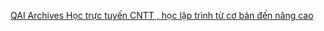 [QAI Archives   Học trực tuyến CNTT , học lập trình từ cơ bản đến nâng cao](https://qi.tc/qi/117409)